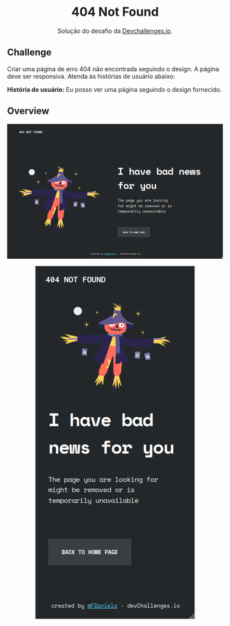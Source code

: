 <h1 align="center">404 Not Found</h1>

<div align="center">
   Solução do desafio da <a href="http://devchallenges.io" target="_blank">Devchallenges.io</a>.
</div>

## Challenge

Criar uma página de erro 404 não encontrada seguindo o design. A página deve ser responsiva. Atenda às histórias de usuário abaixo:

**História do usuário:** Eu posso ver uma página seguindo o design fornecido.

## Overview

<p align="center">
    <img src="assets//img/desktop.png">
</p>

<p align="center">
    <img src="assets//img/mobile.png">
</p>
